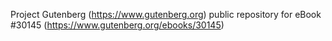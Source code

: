 Project Gutenberg (https://www.gutenberg.org) public repository for eBook #30145 (https://www.gutenberg.org/ebooks/30145)
